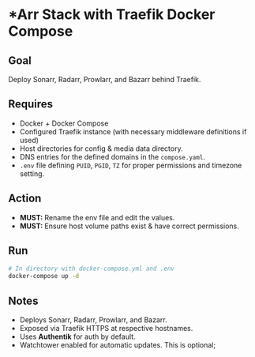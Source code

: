 # *Arr Stack with Traefik Docker Compose

## Goal

Deploy Sonarr, Radarr, Prowlarr, and Bazarr behind Traefik.

## Requires

* Docker + Docker Compose
* Configured Traefik instance (with necessary middleware definitions if used)
* Host directories for config & media data directory.
* DNS entries for the defined domains in the `compose.yaml`.
* `.env` file defining `PUID`, `PGID`, `TZ` for proper permissions and timezone setting.

## Action

* **MUST:** Rename the env file and edit the values.
* **MUST:** Ensure host volume paths exist & have correct permissions.

## Run

```bash
# In directory with docker-compose.yml and .env
docker-compose up -d
```

## Notes

* Deploys Sonarr, Radarr, Prowlarr, and Bazarr.
* Exposed via Traefik HTTPS at respective hostnames.
* Uses **Authentik** for auth by default.
* Watchtower enabled for automatic updates. This is optional;